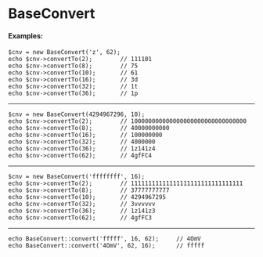 # BaseConvert


#### Examples:

    
    $cnv = new BaseConvert('z', 62);
	echo $cnv->convertTo(2);        // 111101
	echo $cnv->convertTo(8);        // 75
	echo $cnv->convertTo(10);       // 61
	echo $cnv->convertTo(16);       // 3d
	echo $cnv->convertTo(32);       // 1t
	echo $cnv->convertTo(36);       // 1p

---

	$cnv = new BaseConvert(4294967296, 10);
	echo $cnv->convertTo(2);        // 100000000000000000000000000000000
	echo $cnv->convertTo(8);        // 40000000000
	echo $cnv->convertTo(16);       // 100000000
	echo $cnv->convertTo(32);       // 4000000
	echo $cnv->convertTo(36);       // 1z141z4
	echo $cnv->convertTo(62);       // 4gfFC4

---

	$cnv = new BaseConvert('ffffffff', 16);
	echo $cnv->convertTo(2);        // 11111111111111111111111111111111
	echo $cnv->convertTo(8);        // 37777777777
	echo $cnv->convertTo(10);       // 4294967295
	echo $cnv->convertTo(32);       // 3vvvvvv
	echo $cnv->convertTo(36);       // 1z141z3
	echo $cnv->convertTo(62);       // 4gfFC3

---

	echo BaseConvert::convert('fffff', 16, 62);     // 4OmV
	echo BaseConvert::convert('4OmV', 62, 16);      // fffff

